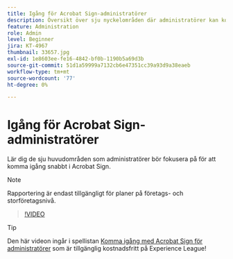 ```yaml
---
title: Igång för Acrobat Sign-administratörer
description: Översikt över sju nyckelområden där administratörer kan komma igång snabbt i Acrobat Sign
feature: Administration
role: Admin
level: Beginner
jira: KT-4967
thumbnail: 33657.jpg
exl-id: 1e8603ee-fe16-4842-bf0b-1190b5a69d3b
source-git-commit: 51d1a59999a7132cb6e47351cc39a93d9a38eaeb
workflow-type: tm+mt
source-wordcount: '77'
ht-degree: 0%

---
```


# Igång för Acrobat Sign-administratörer

Lär dig de sju huvudområden som administratörer bör fokusera på för att komma igång snabbt i Acrobat Sign.

>[!NOTE]
>
>Rapportering är endast tillgängligt för planer på företags- och storföretagsnivå.

>[!VIDEO](https://video.tv.adobe.com/v/33657?quality=12&learn=on&hidetitle=true)

>[!TIP]
>
>Den här videon ingår i spellistan [Komma igång med Acrobat Sign för administratörer](https://experienceleague.adobe.com/en/playlists/acrobat-sign-get-started-administrators) som är tillgänglig kostnadsfritt på Experience League!
